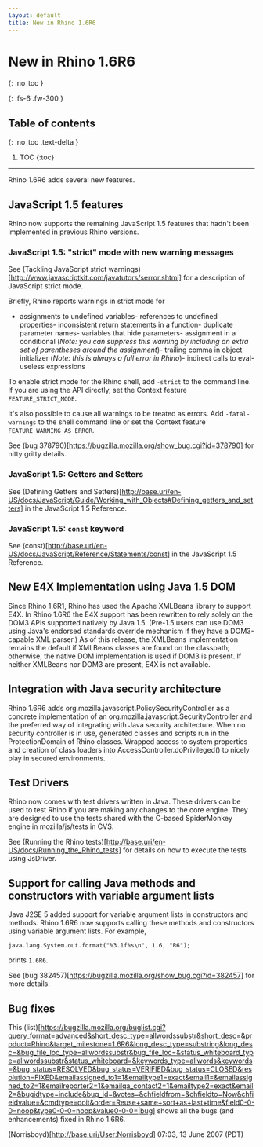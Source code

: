 ```yaml
---
layout: default
title: New in Rhino 1.6R6
---
```

# New in Rhino 1.6R6
{: .no_toc }

{: .fs-6 .fw-300 }

## Table of contents
{: .no_toc .text-delta }

1. TOC
{:toc}

---
Rhino 1.6R6 adds several new features.

## JavaScript 1.5 features

Rhino now supports the remaining JavaScript 1.5 features that hadn't been implemented in previous Rhino versions.

### JavaScript 1.5: "strict" mode with new warning messages

See (Tackling JavaScript strict warnings)[http://www.javascriptkit.com/javatutors/serror.shtml] for a description of JavaScript strict mode.

Briefly, Rhino reports warnings in strict mode for

- assignments to undefined variables- references to undefined properties- inconsistent return statements in a function- duplicate parameter names- variables that hide parameters- assignment in a conditional (_Note: you can suppress this warning by including an extra set of parentheses around the assignment_)- trailing comma in object initializer (_Note: this is always a full error in Rhino_)- indirect calls to eval- useless expressions

To enable strict mode for the Rhino shell, add `-strict` to the command line. If you are using the API directly, set the Context feature `FEATURE_STRICT_MODE`.

It's also possible to cause all warnings to be treated as errors. Add `-fatal-warnings` to the shell command line or set the Context feature `FEATURE_WARNING_AS_ERROR`.

See (bug 378790)[https://bugzilla.mozilla.org/show_bug.cgi?id=378790] for nitty gritty details.

### JavaScript 1.5: Getters and Setters

See (Defining Getters and Setters)[http://base.uri/en-US/docs/JavaScript/Guide/Working_with_Objects#Defining_getters_and_setters] in the JavaScript 1.5 Reference.

### JavaScript 1.5: `const` keyword

See (const)[http://base.uri/en-US/docs/JavaScript/Reference/Statements/const] in the JavaScript 1.5 Reference.

## New E4X Implementation using Java 1.5 DOM

Since Rhino 1.6R1, Rhino has used the Apache XMLBeans library to support E4X. In Rhino 1.6R6 the E4X support has been rewritten to rely solely on the DOM3 APIs supported natively by Java 1.5. (Pre-1.5 users can use DOM3 using Java's endorsed standards override mechanism if they have a DOM3-capable XML parser.) As of this release, the XMLBeans implementation remains the default if XMLBeans classes are found on the classpath; otherwise, the native DOM implementation is used if DOM3 is present. If neither XMLBeans nor DOM3 are present, E4X is not available.

## Integration with Java security architecture

Rhino 1.6R6 adds org.mozilla.javascript.PolicySecurityController as a concrete implementation of an org.mozilla.javascript.SecurityController and the preferred way of integrating with Java security architecture. When no security controller is in use, generated classes and scripts run in the ProtectionDomain of Rhino classes. Wrapped access to system properties and creation of class loaders into AccessController.doPrivileged() to nicely play in secured environments.

## Test Drivers

Rhino now comes with test drivers written in Java. These drivers can be used to test Rhino if you are making any changes to the core engine. They are designed to use the tests shared with the C-based SpiderMonkey engine in mozilla/js/tests in CVS.

See (Running the Rhino tests)[http://base.uri/en-US/docs/Running_the_Rhino_tests] for details on how to execute the tests using JsDriver.

## Support for calling Java methods and constructors with variable argument lists

Java J2SE 5 added support for variable argument lists in constructors and methods. Rhino 1.6R6 now supports calling these methods and constructors using variable argument lists. For example,

```
java.lang.System.out.format("%3.1f%s\n", 1.6, "R6");
```

prints `1.6R6`.

See (bug 382457)[https://bugzilla.mozilla.org/show_bug.cgi?id=382457] for more details.

## Bug fixes

This (list)[https://bugzilla.mozilla.org/buglist.cgi?query_format=advanced&short_desc_type=allwordssubstr&short_desc=&product=Rhino&target_milestone=1.6R6&long_desc_type=substring&long_desc=&bug_file_loc_type=allwordssubstr&bug_file_loc=&status_whiteboard_type=allwordssubstr&status_whiteboard=&keywords_type=allwords&keywords=&bug_status=RESOLVED&bug_status=VERIFIED&bug_status=CLOSED&resolution=FIXED&emailassigned_to1=1&emailtype1=exact&email1=&emailassigned_to2=1&emailreporter2=1&emailqa_contact2=1&emailtype2=exact&email2=&bugidtype=include&bug_id=&votes=&chfieldfrom=&chfieldto=Now&chfieldvalue=&cmdtype=doit&order=Reuse+same+sort+as+last+time&field0-0-0=noop&type0-0-0=noop&value0-0-0=|bug] shows all the bugs (and enhancements) fixed in Rhino 1.6R6.



(Norrisboyd)[http://base.uri/User:Norrisboyd] 07:03, 13 June 2007 (PDT)